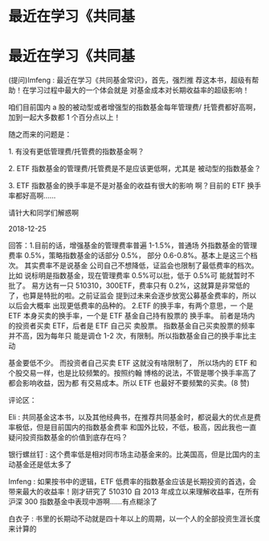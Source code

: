 # 最近在学习《共同基

# 最近在学习《共同基

(提问)Imfeng : 最近在学习《共同基金常识》，首先，强烈推 荐这本书，超级有帮助！在学习过程中最大的一个体会就是 对基金成本对长期收益率的超级影响！

咱们目前国内 a 股的被动型或者增强型的指数基金每年管理费/ 托管费都好高啊，加到一起大多数都 1 个百分点以上！

随之而来的问题是：

1\. 有没有更低管理费/托管费的指数基金啊？

2\. ETF 指数基金的管理费/托管费是不是应该更低啊，尤其是 被动型的指数基金？

3\. ETF 指数基金的换手率是不是对基金的收益有很大的影响 啊？目前的 ETF 换手率都好高啊……

请针大和同学们解惑啊

2018-12-25

回答：1.目前的话，增强基金的管理费率普遍 1-1.5%，普通场 外指数基金的管理费率 0.5%，策略指数基金的话部分 0.5%， 部分 0.6-0.8%。基本上是这三个档次。 其实费率不是说基金 公司自己不想降低，证监会也限制了最低费率的档次。比如 说标明是指数基金，现在管理费率 0.5%可以批，低于 0.5%可 能就暂时不批了。 易方达有一只 510310，300ETF，费率只有 0.2%，这就算是非常低的了，也算是特批的啦。之前证监会 提到过未来会逐步放宽公募基金费率的，所以以后会大概率 出现更低费率的品种的。 2.ETF 的换手率，有两个意思，一 个是 ETF 本身买卖的换手率，一个是 ETF 基金自己持有股票的 换手率。 前者是场内的投资者买卖 ETF，后者是 ETF 自己买 卖股票。 指数基金自己买卖股票的频率并不高，因为每年只 能是调仓 1-2 次，有限制。所以指数基金自己的换手率比主动

基金要低不少。 而投资者自己买卖 ETF 这就没有啥限制了， 所以场内的 ETF 和个股交易一样，也是比较频繁的。按照约翰 博格的说法，不管是哪个换手率高了都会影响收益，因为都 有交易成本。所以 ETF 也最好不要频繁的买卖。(8 赞)

评论区：

Eli : 共同基金这本书，以及其他经典书，在推荐共同基金时，都说最大的优点是费率极低，但是目前国内的指数基金费率 和国外比较，不低，极高，因此我也一直疑问投资指数基金的价值到底存在吗？

银行螺丝钉 : 这个费率低是相对同市场主动基金来的。比美国高，但是比国内的主动基金还是低太多了

Imfeng : 如果按书中的逻辑，ETF 低费率的指数基金应该是长期投资的首选，会带来最大的收益率！刚才研究了 510310 自 2013 年成立以来理解收益率，在所有沪深 300 指数基金中表现中游啊……有点糊涂了

白衣子 : 书里的长期动不动就是四十年以上的周期，以一个人的全部投资生涯长度来计算的